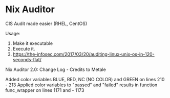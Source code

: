 # Nix Auditor
CIS Audit made easier (RHEL, CentOS)

Usage:
1. Make it executable
2. Execute it.
3. https://the-infosec.com/2017/03/20/auditing-linux-unix-os-in-120-seconds-flat/

Nix Auditor 2.0:
Change Log - Credits to Metale



Added color variables BLUE, RED, NC (NO COLOR) and GREEN on lines 210 - 213 Applied color variables to "passed" and "failed" results in function func_wrapper on lines 1171 and - 1173
